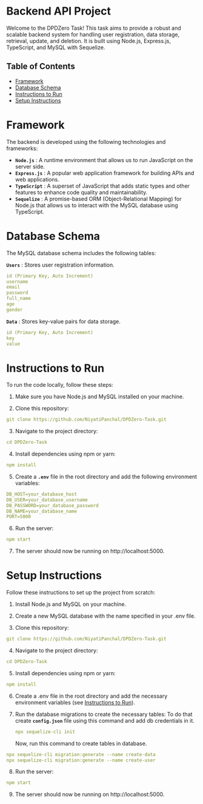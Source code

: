 # Backend API Project

Welcome to the DPDZero Task! This task aims to provide a robust and scalable backend system for handling user registration, data storage, retrieval, update, and deletion. It is built using Node.js, Express.js, TypeScript, and MySQL with Sequelize.

## Table of Contents

<!--ts-->

- [Framework](#framework)
- [Database Schema](#database-schema)
- [Instructions to Run](#instructions-to-run)
- [Setup Instructions](#setup-instructions)
<!--te-->

# Framework

The backend is developed using the following technologies and frameworks:

- **`Node.js`** : A runtime environment that allows us to run JavaScript on the server side.
- **`Express.js`** : A popular web application framework for building APIs and web applications.
- **`TypeScript`** : A superset of JavaScript that adds static types and other features to enhance code quality and maintainability.
- **`Sequelize`** : A promise-based ORM (Object-Relational Mapping) for Node.js that allows us to interact with the MySQL database using TypeScript.

# Database Schema

The MySQL database schema includes the following tables:

**`Users`** : Stores user registration information.

```yml
id (Primary Key, Auto Increment)
username
email
password
full_name
age
gender
```

**`Data`** : Stores key-value pairs for data storage.

```yml
id (Primary Key, Auto Increment)
key
value
```

# Instructions to Run

To run the code locally, follow these steps:

1. Make sure you have Node.js and MySQL installed on your machine.

2. Clone this repository:

```yml
git clone https://github.com/NiyatiPanchal/DPDZero-Task.git
```

3. Navigate to the project directory:

```yml
cd DPDZero-Task
```

4. Install dependencies using npm or yarn:

```yml
npm install
```

5. Create a **`.env`** file in the root directory and add the following environment variables:

```yml
DB_HOST=your_database_host
DB_USER=your_database_username
DB_PASSWORD=your_database_password
DB_NAME=your_database_name
PORT=5000
```

6. Run the server:

```yml
npm start
```

7. The server should now be running on http://localhost:5000.

# Setup Instructions

Follow these instructions to set up the project from scratch:

1. Install Node.js and MySQL on your machine.

2. Create a new MySQL database with the name specified in your .env file.

3. Clone this repository:

```yml
git clone https://github.com/NiyatiPanchal/DPDZero-Task.git
```

4. Navigate to the project directory:

```yml
cd DPDZero-Task
```

5. Install dependencies using npm or yarn:

```yml
npm install
```

6. Create a .env file in the root directory and add the necessary environment variables (see [Instructions to Run](#instructions-to-run)).

7. Run the database migrations to create the necessary tables:
   To do that create **`config.json`** file using this command and add db credentials in it.
   ```yml
   npx sequelize-cli init
   ```
   Now, run this command to create tables in database.

```yml
npx sequelize-cli migration:generate --name create-data
npx sequelize-cli migration:generate --name create-user
```

8. Run the server:

```yml
npm start
```

9. The server should now be running on http://localhost:5000.
